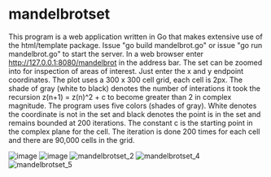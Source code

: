 # mandelbrotset
This program is a web application written in Go that makes extensive use of the html/template package.  Issue "go build mandelbrot.go" or issue "go run mandelbrot.go" to start the server.
In a web browser enter http://127.0.0.1:8080/mandelbrot in the address bar.  The set can be zoomed into for inspection of areas of interest.  Just enter the x and y endpoint coordinates.  The plot uses a 300 x 300 cell grid, each cell is 2px.  The shade of gray (white to black) denotes the number of interations it took the recursion z(n+1) = z(n)^2 + c to become greater than 2 in complex magnitude.  The program uses five colors (shades of gray).  White denotes the coordinate is not in the set and black denotes the point is in the set and remains bounded at 200 iterations.  The constant c is the starting point in the complex plane for the cell.  The iteration is done 200 times for each cell and there are 90,000 cells in the grid.

![image](https://user-images.githubusercontent.com/117768679/208185893-32fa9977-a55e-4647-9a47-8ae7f05a5eeb.png)
![image](https://user-images.githubusercontent.com/117768679/208186398-9384e36b-67a7-484c-92e8-dc5d6fb507f1.png)
![mandelbrotset_2](https://user-images.githubusercontent.com/117768679/208505230-5e2aa748-512d-49a1-8cbd-87f37016a4fb.PNG)
![mandelbrotset_4](https://user-images.githubusercontent.com/117768679/208505307-c8a32147-916b-483b-89f1-ad5052ea3a57.PNG)
![mandelbrotset_5](https://user-images.githubusercontent.com/117768679/208505368-2b87fea7-77e2-43b3-b826-3b95863561e2.PNG)
